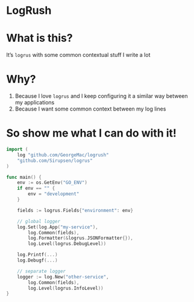 LogRush
=======

# What is this?

It’s `logrus` with some common contextual stuff I write a lot

# Why?

1. Because I love `logrus` and I keep configuring it a similar way between my applications
2. Because I want some common context between my log lines

# So show me what I can do with it!

```go
import (
    log "github.com/GeorgeMac/logrush"
    "github.com/Sirupsen/logrus"
)

func main() {
    env := os.GetEnv("GO_ENV")
    if env == "" {
        env = "development"
    }

    fields := logrus.Fields{"environment": env}

    // global logger
    log.Set(log.App("my-service"),
        log.Common(fields),
        log.Formatter(&logrus.JSONFormatter{}),
        log.Level(logrus.DebugLevel))

    log.Printf(...)
    log.Debugf(...)

    // separate logger
    logger := log.New("other-service", 
        log.Common(fields),
        log.Level(logrus.InfoLevel))
}
```
